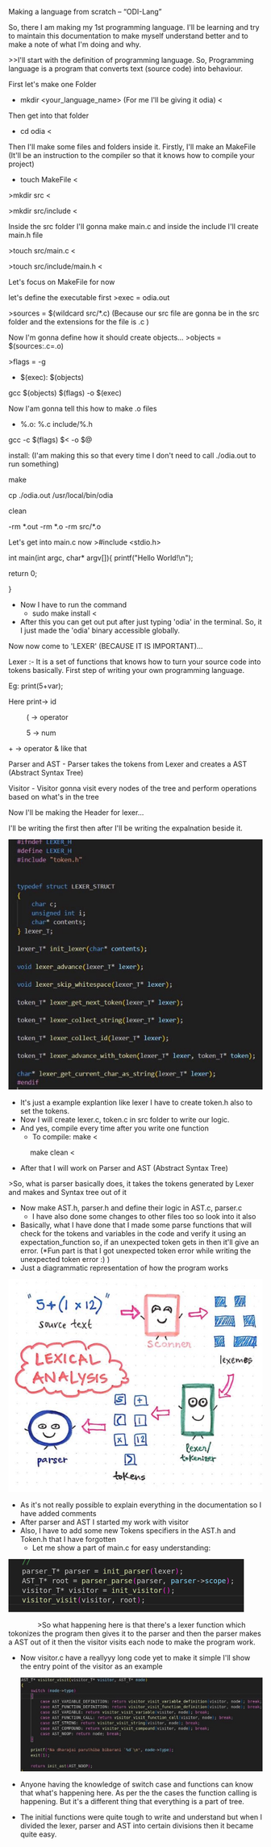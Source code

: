 Making a language from scratch – “ODI-Lang” 

So, there I am making my 1st programming language. I'll be learning and try to maintain this documentation to make myself understand better and to make a note of what I'm doing and why.  

\>>I'll start with the definition of programming language. So, Programming language is a program that converts text (source code) into behaviour.  

First let's make one Folder  

- mkdir <your\_language\_name> (For me I'll be giving it odia) < 

Then get into that folder 

- cd odia < 

Then I'll make some files and folders inside it. Firstly, I'll make an MakeFile (It'll be an instruction to the compiler so that it knows how to compile your project) 

- touch MakeFile < 

\>mkdir src < 

\>mkdir src/include < 

Inside the src folder I'll gonna make main.c and inside the include I'll create main.h file 

\>touch src/main.c < 

\>touch src/include/main.h < 

Let's focus on MakeFile for now 

let's define the executable first >exec = odia.out 

\>sources = $(wildcard src/\*.c) (Because our src file are gonna be in the src folder and the extensions for the file is .c ) 

Now I'm gonna define how it should create objects... >objects = $(sources:.c=.o) 

\>flags = -g  

- $(exec): $(objects) 

gcc $(objects) $(flags) -o $(exec)  

Now I'am gonna tell this how to make .o files 

- %.o: %.c include/%.h 

gcc -c $(flags) $< -o $@ 

install: (I'am making this so that every time I don't need to call ./odia.out to run something) 

make 

cp ./odia.out /usr/local/bin/odia 

clean 

-rm \*.out -rm \*.o -rm src/\*.o 

Let's get into main.c now >#include <stdio.h> 

int main(int argc, char\* argv[]){ printf("Hello World!\n"); 

return 0; 

} 

- Now I have to run the command 
  - sudo make install < 
- After this you can get out put after just typing 'odia' in the terminal. So, it I just made the 'odia' binary accessible globally. 

Now now come to 'LEXER' (BECAUSE IT IS IMPORTANT)... 

Lexer :- It is a set of functions that knows how to turn your source code into tokens basically. First step of writing your own programming language.  

Eg: print(5+var); 

Here print-> id 

`     `( -> operator 

`     `5 -> num 

\+ -> operator & like that     

Parser and AST - Parser takes the tokens from Lexer and creates a AST (Abstract Syntax Tree)  

Visitor - Visitor gonna visit every nodes of the tree and perform operations based on what's in the tree 

Now I'll be making the Header for lexer... 

I'll be writing the first then after I'll be writing the expalnation beside it. 

![](Aspose.Words.eaf0af49-0522-43bb-bfb8-57410c2116af.001.jpeg)

- It's just a example explantion like lexer I have to create token.h also to set the tokens. 
- Now I will create lexer.c, token.c in src folder to write our logic.  
- And yes, compile every time after you write one function  
  - To compile: make < 

`      `make clean < 

- After that I will work on Parser and AST (Abstract Syntax Tree) 

\>So, what is parser basically does, it takes the tokens generated by Lexer and makes and Syntax tree out of it 

- Now make AST.h, parser.h and define their logic in AST.c, parser.c  
  - I have also done some changes to other files too so look into it also  
- Basically, what I have done that I made some parse functions that will check for the tokens and variables in the code and verify it using an expectation\_function so, if an unexpected token gets in then it'll give an error. (\*Fun part is that I got unexpected token error while writing the unexpected token error :) ) 
- Just a diagrammatic representation of how the program works 

![](Aspose.Words.eaf0af49-0522-43bb-bfb8-57410c2116af.002.jpeg)

- As it's not really possible to explain everything in the documentation so I have added comments  
- After parser and AST I started my work with visitor  
- Also, I have to add some new Tokens specifiers in the AST.h and Token.h that I have forgotten 
  - Let me show a part of main.c for easy understanding: 

![](Aspose.Words.eaf0af49-0522-43bb-bfb8-57410c2116af.003.png)

`        `>So what happening here is that there's a lexer function which tokonizes the program then gives it to the parser and then the parser makes a AST out of it then the visitor visits each node to make the program work. 

- Now visitor.c have a reallyyy long code yet to make it simple I'll show the entry point of the visitor as an example 

  ![](Aspose.Words.eaf0af49-0522-43bb-bfb8-57410c2116af.004.jpeg)

- Anyone having the knowledge of switch case and functions can know that what's happening here. As per the the cases the function calling is happening. But it's a different thing that everything is a part of tree. 
- The initial functions were quite tough to write and understand but when I divided the lexer, parser and AST into certain divisions then it became quite easy. 
